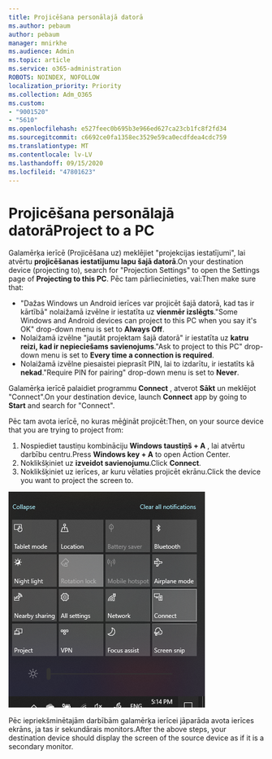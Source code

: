 ```yaml
---
title: Projicēšana personālajā datorā
ms.author: pebaum
author: pebaum
manager: mnirkhe
ms.audience: Admin
ms.topic: article
ms.service: o365-administration
ROBOTS: NOINDEX, NOFOLLOW
localization_priority: Priority
ms.collection: Adm_O365
ms.custom:
- "9001520"
- "5610"
ms.openlocfilehash: e527feec0b695b3e966ed627ca23cb1fc8f2fd34
ms.sourcegitcommit: c6692ce0fa1358ec3529e59ca0ecdfdea4cdc759
ms.translationtype: MT
ms.contentlocale: lv-LV
ms.lasthandoff: 09/15/2020
ms.locfileid: "47801623"
---
```

# <a name="project-to-a-pc"></a><span data-ttu-id="d2a9e-102">Projicēšana personālajā datorā</span><span class="sxs-lookup"><span data-stu-id="d2a9e-102">Project to a PC</span></span>

<span data-ttu-id="d2a9e-103">Galamērķa ierīcē (Projicēšana uz) meklējiet "projekcijas iestatījumi", lai atvērtu **projicēšanas iestatījumu lapu šajā datorā**.</span><span class="sxs-lookup"><span data-stu-id="d2a9e-103">On your destination device (projecting to), search for "Projection Settings" to open the Settings page of **Projecting to this PC**.</span></span> <span data-ttu-id="d2a9e-104">Pēc tam pārliecinieties, vai:</span><span class="sxs-lookup"><span data-stu-id="d2a9e-104">Then make sure that:</span></span>
- <span data-ttu-id="d2a9e-105">"Dažas Windows un Android ierīces var projicēt šajā datorā, kad tas ir kārtībā" nolaižamā izvēlne ir iestatīta uz **vienmēr izslēgts**.</span><span class="sxs-lookup"><span data-stu-id="d2a9e-105">"Some Windows and Android devices can project to this PC when you say it's OK" drop-down menu is set to **Always Off**.</span></span>
- <span data-ttu-id="d2a9e-106">Nolaižamā izvēlne "jautāt projektam šajā datorā" ir iestatīta uz **katru reizi, kad ir nepieciešams savienojums**.</span><span class="sxs-lookup"><span data-stu-id="d2a9e-106">"Ask to project to this PC" drop-down menu is set to **Every time a connection is required**.</span></span>
- <span data-ttu-id="d2a9e-107">Nolaižamā izvēlne piesaistei pieprasīt PIN, lai to izdarītu, ir iestatīts kā **nekad**.</span><span class="sxs-lookup"><span data-stu-id="d2a9e-107">"Require PIN for pairing" drop-down menu is set to **Never**.</span></span>

<span data-ttu-id="d2a9e-108">Galamērķa ierīcē palaidiet programmu **Connect** , atverot **Sākt** un meklējot "Connect".</span><span class="sxs-lookup"><span data-stu-id="d2a9e-108">On your destination device, launch **Connect** app by going to **Start** and search for "Connect".</span></span>

<span data-ttu-id="d2a9e-109">Pēc tam avota ierīcē, no kuras mēģināt projicēt:</span><span class="sxs-lookup"><span data-stu-id="d2a9e-109">Then, on your source device that you are trying to project from:</span></span>

1. <span data-ttu-id="d2a9e-110">Nospiediet taustiņu kombināciju **Windows taustiņš + A** , lai atvērtu darbību centru.</span><span class="sxs-lookup"><span data-stu-id="d2a9e-110">Press **Windows key + A** to open Action Center.</span></span>
2. <span data-ttu-id="d2a9e-111">Noklikšķiniet uz **izveidot savienojumu**.</span><span class="sxs-lookup"><span data-stu-id="d2a9e-111">Click **Connect**.</span></span>
3. <span data-ttu-id="d2a9e-112">Noklikšķiniet uz ierīces, ar kuru vēlaties projicēt ekrānu.</span><span class="sxs-lookup"><span data-stu-id="d2a9e-112">Click the device you want to project the screen to.</span></span>

![Projicēšana personālajā datorā](media/project-to-a-pc.png)

<span data-ttu-id="d2a9e-114">Pēc iepriekšminētajām darbībām galamērķa ierīcei jāparāda avota ierīces ekrāns, ja tas ir sekundārais monitors.</span><span class="sxs-lookup"><span data-stu-id="d2a9e-114">After the above steps, your destination device should display the screen of the source device as if it is a secondary monitor.</span></span>
